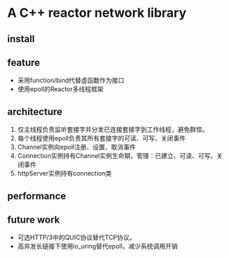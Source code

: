 # A C++ reactor network library

## install


## feature
- 采用function/bind代替虚函数作为接口
- 使用epoll的Reactor多线程框架

## architecture

1. 仅主线程负责监听套接字并分发已连接套接字到工作线程，避免群惊。
2. 每个线程使用epoll负责其所有套接字的可读、可写、关闭事件
3. Channel实例向epoll注册、设置、取消事件
4. Connection实例持有Channel实例生命期，管理：已建立、可读、可写、关闭事件
5. httpServer实例持有connection类

## performance
    

## future work

- 可选HTTP/3中的QUIC协议替代TCP协议。
- 高并发长链接下使用io_uring替代epoll，减少系统调用开销